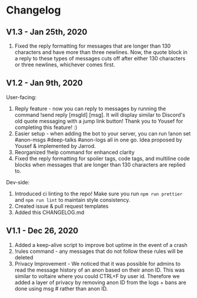 # Changelog

## V1.3 - Jan 25th, 2020

1. Fixed the reply formatting for messages that are longer than 130 characters and have more than three newlines. Now, the quote block in
   a reply to these types of messages cuts off after either 130 characters or three newlines, whichever comes first.

## V1.2 - Jan 9th, 2020

User-facing:

1. Reply feature - now you can reply to messages by running the command !send reply [msgId] [msg]. It will
   display similar to Discord's old quote messaging with a jump link button! Thank you to Yousef for completing this
   feature! :)
2. Easier setup - when adding the bot to your server, you can run !anon set #anon-msgs #deep-talks #anon-logs all in one go.
   Idea proposed by Yousef & implemented by Jarrod.
3. Reorganized !help command for enhanced clarity
4. Fixed the reply formatting for spoiler tags, code tags, and multiline code blocks when messages that are longer than 130 characters 
   are replied to.

Dev-side:

1. Introduced ci linting to the repo! Make sure you run `npm run prettier` and `npm run lint` to maintain style consistency.
2. Created issue & pull request templates
3. Added this CHANGELOG.md

## V1.1 - Dec 26, 2020

1. Added a keep-alive script to improve bot uptime in the event of a crash
2. !rules command - any messages that do not follow these rules will be deleted
3. Privacy Improvement - We noticed that it was possible for admins to read the message history of an
   anon based on their anon ID. This was similar to voltaire where you could CTRL+F by user id.
   Therefore we added a layer of privacy by removing anon ID from the logs + bans are done using msg # rather than anon ID.
